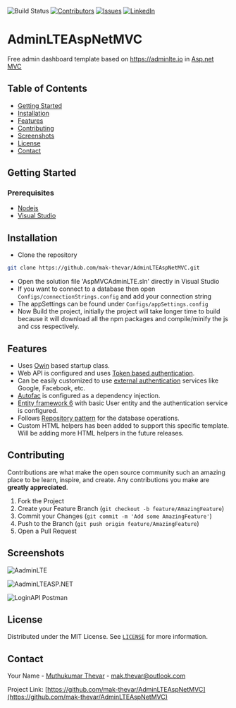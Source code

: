 ![Build Status](https://github.com/mak-thevar/AdminLTEAspNetMVC/workflows/Build%20the%20project/badge.svg)
[![Contributors][contributors-shield]][contributors-url]
[![Issues][issues-shield]][issues-url]
[![LinkedIn][linkedin-shield]][linkedin-url]

# AdminLTEAspNetMVC
Free admin dashboard template based on https://adminlte.io in [Asp.net MVC](https://dotnet.microsoft.com/apps/aspnet/mvc)

## Table of Contents
* [Getting Started](#getting-started)
* [Installation](#installation)
* [Features](#features)
* [Contributing](#contributing)
* [Screenshots](#Screenshots)
* [License](#license)
* [Contact](#contact)



## Getting Started
### Prerequisites
- [Nodejs](https://nodejs.org/en/download/)
- [Visual Studio](https://visualstudio.microsoft.com/)


## Installation

- Clone the repository
```sh
git clone https://github.com/mak-thevar/AdminLTEAspNetMVC.git
```
- Open the solution file 'AspMVCAdminLTE.sln' directly in Visual Studio
- If you want to connect to a database then open ```Configs/connectionStrings.config``` and add your connection string
- The appSettings can be found under ```Configs/appSettings.config```
- Now Build the project, initially the project will take longer time to build because it will download all the npm packages and compile/minify the js and css respectively.



## Features
- Uses [Owin](https://docs.microsoft.com/en-us/aspnet/aspnet/overview/owin-and-katana/owin-startup-class-detection) based startup class.
- Web API is configured and uses [Token based authentication](https://www.c-sharpcorner.com/UploadFile/ff2f08/token-based-authentication-using-Asp-Net-web-api-owin-and-i/).
- Can be easily customized to use [external authentication](https://docs.microsoft.com/en-us/aspnet/web-api/overview/security/external-authentication-services) services like Google, Facebook, etc.
- [Autofac](https://autofaccn.readthedocs.io/en/latest/getting-started/)  is configured as a dependency injection.
-  [Entity framework 6](https://docs.microsoft.com/en-us/ef/ef6/) with basic User entity and the authentication service is configured.
- Follows [Repository pattern](https://deviq.com/repository-pattern/) for the database operations.
- Custom HTML helpers has been added to support this specific template. Will be adding more HTML helpers in the future releases.

## Contributing

Contributions are what make the open source community such an amazing place to be learn, inspire, and create. Any contributions you make are **greatly appreciated**.

1. Fork the Project
2. Create your Feature Branch (`git checkout -b feature/AmazingFeature`)
3. Commit your Changes (`git commit -m 'Add some AmazingFeature'`)
4. Push to the Branch (`git push origin feature/AmazingFeature`)
5. Open a Pull Request


## Screenshots
![AadminLTE](https://i.imgur.com/mHSXd4P.png)

![AadminLTEASP.NET](https://i.imgur.com/50ZTcKk.gif)

![LoginAPI Postman](https://i.imgur.com/uREBifI.png)


<!-- LICENSE -->
## License

Distributed under the MIT License. See [`LICENSE`](https://github.com/mak-thevar/AdminLTEAspNetMVC/blob/master/LICENSE) for more information.

<!-- CONTACT -->
## Contact

Your Name - [Muthukumar Thevar](#) - mak.thevar@outlook.com

Project Link: [https://github.com/mak-thevar/AdminLTEAspNetMVC](https://github.com/mak-thevar/AdminLTEAspNetMVC)


[contributors-shield]: https://img.shields.io/github/contributors/mak-thevar/AdminLTEAspNetMVC.svg?style=flat-square
[contributors-url]: https://github.com/mak-thevar/AdminLTEAspNetMVC/graphs/contributors

[issues-shield]: https://img.shields.io/github/issues/mak-thevar/AdminLTEAspNetMVC.svg?style=flat-square
[issues-url]: https://github.com/mak-thevar/AdminLTEAspNetMVC/issues
[linkedin-shield]: https://img.shields.io/badge/-LinkedIn-black.svg?style=flat-square&logo=linkedin&colorB=555
[linkedin-url]: https://www.linkedin.com/in/mak11/
